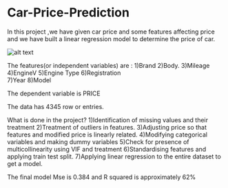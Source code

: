 # Car-Price-Prediction
In this project ,we have given car price and some features affecting price and we have built a linear regression model to determine the price of car. 

![alt text](https://user-images.githubusercontent.com/91171166/151691982-9410150c-b8b2-4116-a5c4-e6a0499e0d66.png)

The features(or independent variables) are :
1)Brand
2)Body.
3)Mileage
4)EngineV
5)Engine Type
6)Registration	
7)Year
8)Model

The dependent variable is PRICE

The data has 4345 row or entries.

What is done in the project?
1)Identification of missing values and their treatment
2)Treatment of outliers in features.
3)Adjusting price so that features and modified price is linearly related.
4)Modifying categorical variables and making dummy variables
5)Check for presence of multicollinearity using VIF and treatment
6)Standardising features and applying train test split.
7)Applying linear regression to the entire dataset to get a model.

The final model Mse is 0.384 and R squared is approximately 62%
